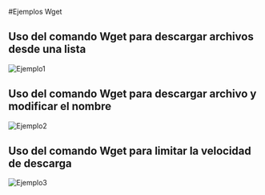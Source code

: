 #Ejemplos Wget

## Uso del comando Wget para descargar archivos desde una lista

![Ejemplo1](https://github.com/Jairoverdugo98/Wget/brain/wget/Ejemplo1.png)

## Uso del comando Wget para descargar archivo y modificar el nombre

![Ejemplo2](https://github.com/Jairoverdugo98/Wget/brain/wget/ejemplo2.png)

## Uso del comando Wget para limitar la velocidad de descarga

![Ejemplo3](https://github.com/Jairoverdugo98/Wget/brain/wget/ejemplo3.png)


